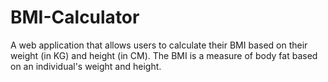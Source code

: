 # BMI-Calculator
A web application that allows users to calculate their BMI based on their weight (in KG) and height (in CM). The BMI is a measure of body fat based on an individual's weight and height.
